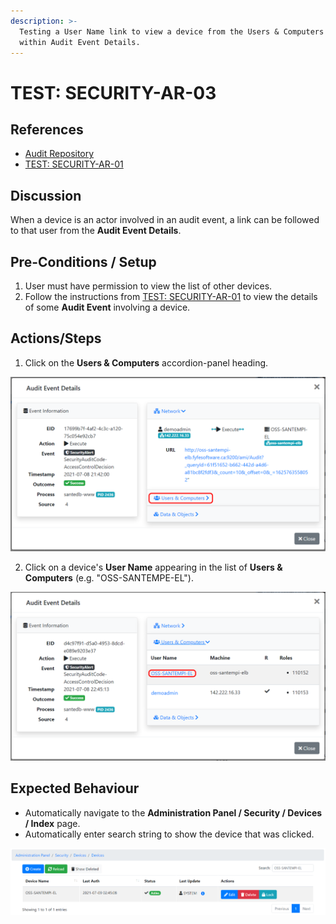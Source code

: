 ```yaml
---
description: >-
  Testing a User Name link to view a device from the Users & Computers section
  within Audit Event Details.
---
```


# TEST: SECURITY-AR-03

## References

* [Audit Repository](../../../../../operations/security-administration/audit-repository.md)
* [TEST: SECURITY-AR-01](test-security-ar-01.md)

## Discussion

When a device is an actor involved in an audit event, a link can be followed to that user from the **Audit Event Details**.

## Pre-Conditions / Setup

1. User must have permission to view the list of other devices.
2. Follow the instructions from [TEST: SECURITY-AR-01](test-security-ar-01.md) to view the details of some **Audit Event** involving a device.

## Actions/Steps

1. Click on the **Users & Computers** accordion-panel heading.

![](../../../../../../.gitbook/assets/image%20%28371%29.png)

2. Click on a device's **User Name** appearing in the list of **Users & Computers** \(e.g. "OSS-SANTEMPE-EL"\).

![](../../../../../../.gitbook/assets/image%20%28351%29.png)

## Expected Behaviour

* Automatically navigate to the **Administration Panel / Security / Devices / Index** page.
* Automatically enter search string to show the device that was clicked.

![](../../../../../../.gitbook/assets/image%20%28360%29.png)

